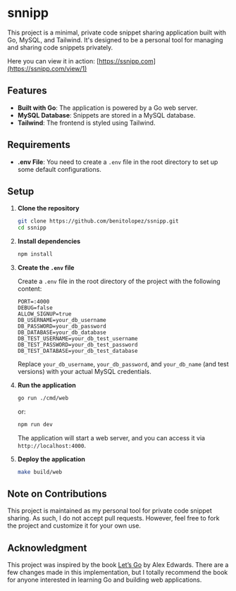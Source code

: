 # snnipp

This project is a minimal, private code snippet sharing application built with Go, MySQL, and Tailwind. It's designed to be a personal tool for managing and sharing code snippets privately.

Here you can view it in action: [https://ssnipp.com](https://ssnipp.com/view/1)

## Features

- **Built with Go**: The application is powered by a Go web server.
- **MySQL Database**: Snippets are stored in a MySQL database.
- **Tailwind**: The frontend is styled using Tailwind.

## Requirements

- **.env File**: You need to create a `.env` file in the root directory to set up some default configurations.

## Setup

1. **Clone the repository**

   ```bash
   git clone https://github.com/benitolopez/ssnipp.git
   cd ssnipp
   ```

2. **Install dependencies**

   ```bash
   npm install
   ```

3. **Create the `.env` file**

   Create a `.env` file in the root directory of the project with the following content:

   ```env
   PORT=:4000
   DEBUG=false
   ALLOW_SIGNUP=true
   DB_USERNAME=your_db_username
   DB_PASSWORD=your_db_password
   DB_DATABASE=your_db_database
   DB_TEST_USERNAME=your_db_test_username
   DB_TEST_PASSWORD=your_db_test_password
   DB_TEST_DATABASE=your_db_test_database
   ```

   Replace `your_db_username`, `your_db_password`, and `your_db_name` (and test versions) with your actual MySQL credentials.

4. **Run the application**

   ```bash
   go run ./cmd/web
   ```

   or:

   ```bash
   npm run dev
   ```

   The application will start a web server, and you can access it via `http://localhost:4000`.

5. **Deploy the application**

   ```bash
   make build/web
   ```

## Note on Contributions

This project is maintained as my personal tool for private code snippet sharing. As such, I do not accept pull requests. However, feel free to fork the project and customize it for your own use.

## Acknowledgment

This project was inspired by the book [Let’s Go](https://lets-go.alexedwards.net/) by Alex Edwards. There are a few changes made in this implementation, but I totally recommend the book for anyone interested in learning Go and building web applications.
